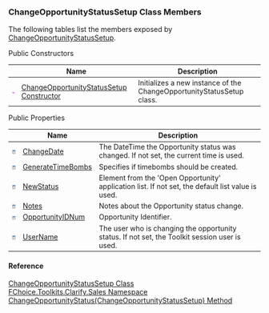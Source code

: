 ﻿### ChangeOpportunityStatusSetup Class Members

The following tables list the members exposed by [ChangeOpportunityStatusSetup](FChoice.Toolkits.Clarify~FChoice.Toolkits.Clarify.Sales.ChangeOpportunityStatusSetup.md).

Public Constructors

|   | Name | Description |
| --- | --- | --- |
| ![Public Constructor](dotnetimages/publicConstructor.png) | [ChangeOpportunityStatusSetup Constructor](FChoice.Toolkits.Clarify~FChoice.Toolkits.Clarify.Sales.ChangeOpportunityStatusSetup~_ctor.md) | Initializes a new instance of the ChangeOpportunityStatusSetup class.   |



Public Properties

|   | Name | Description |
| --- | --- | --- |
| ![Public Property](dotnetimages/publicProperty.png) | [ChangeDate](FChoice.Toolkits.Clarify~FChoice.Toolkits.Clarify.Sales.ChangeOpportunityStatusSetup~ChangeDate.md) | The DateTime the Opportunity status was changed. If not set, the current time is used.   |
| ![Public Property](dotnetimages/publicProperty.png) | [GenerateTimeBombs](FChoice.Toolkits.Clarify~FChoice.Toolkits.Clarify.Sales.ChangeOpportunityStatusSetup~GenerateTimeBombs.md) | Specifies if timebombs should be created.   |
| ![Public Property](dotnetimages/publicProperty.png) | [NewStatus](FChoice.Toolkits.Clarify~FChoice.Toolkits.Clarify.Sales.ChangeOpportunityStatusSetup~NewStatus.md) | Element from the 'Open Opportunity' application list. If not set, the default list value is used.   |
| ![Public Property](dotnetimages/publicProperty.png) | [Notes](FChoice.Toolkits.Clarify~FChoice.Toolkits.Clarify.Sales.ChangeOpportunityStatusSetup~Notes.md) | Notes about the Opportunity status change.   |
| ![Public Property](dotnetimages/publicProperty.png) | [OpportunityIDNum](FChoice.Toolkits.Clarify~FChoice.Toolkits.Clarify.Sales.ChangeOpportunityStatusSetup~OpportunityIDNum.md) | Opportunity Identifier.   |
| ![Public Property](dotnetimages/publicProperty.png) | [UserName](FChoice.Toolkits.Clarify~FChoice.Toolkits.Clarify.Sales.ChangeOpportunityStatusSetup~UserName.md) | The user who is changing the opportunity status. If not set, the Toolkit session user is used.   |





#### Reference

[ChangeOpportunityStatusSetup Class](FChoice.Toolkits.Clarify~FChoice.Toolkits.Clarify.Sales.ChangeOpportunityStatusSetup.md)  
[FChoice.Toolkits.Clarify.Sales Namespace](FChoice.Toolkits.Clarify~FChoice.Toolkits.Clarify.Sales_namespace.md)  
[ChangeOpportunityStatus(ChangeOpportunityStatusSetup) Method](FChoice.Toolkits.Clarify~FChoice.Toolkits.Clarify.Sales.SalesToolkit~ChangeOpportunityStatus(ChangeOpportunityStatusSetup).md)